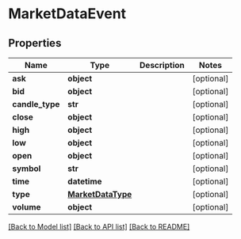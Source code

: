 # MarketDataEvent

## Properties
Name | Type | Description | Notes
------------ | ------------- | ------------- | -------------
**ask** | **object** |  | [optional] 
**bid** | **object** |  | [optional] 
**candle_type** | **str** |  | [optional] 
**close** | **object** |  | [optional] 
**high** | **object** |  | [optional] 
**low** | **object** |  | [optional] 
**open** | **object** |  | [optional] 
**symbol** | **str** |  | [optional] 
**time** | **datetime** |  | [optional] 
**type** | [**MarketDataType**](MarketDataType.md) |  | [optional] 
**volume** | **object** |  | [optional] 

[[Back to Model list]](../README.md#documentation-for-models) [[Back to API list]](../README.md#documentation-for-api-endpoints) [[Back to README]](../README.md)


